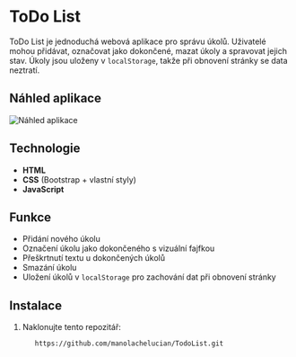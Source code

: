# ToDo List

ToDo List je jednoduchá webová aplikace pro správu úkolů. Uživatelé mohou přidávat, označovat jako dokončené, mazat úkoly a spravovat jejich stav. Úkoly jsou uloženy v `localStorage`, takže při obnovení stránky se data neztratí.

## Náhled aplikace

![Náhled aplikace]() <!-- nahraďte odkaz skutečným odkazem na obrázek -->

## Technologie

- **HTML**
- **CSS** (Bootstrap + vlastní styly)
- **JavaScript**

## Funkce

- Přidání nového úkolu
- Označení úkolu jako dokončeného s vizuální fajfkou
- Přeškrtnutí textu u dokončených úkolů
- Smazání úkolu
- Uložení úkolů v `localStorage` pro zachování dat při obnovení stránky

## Instalace

1. Naklonujte tento repozitář:
    ```bash
       https://github.com/manolachelucian/TodoList.git
    ```

